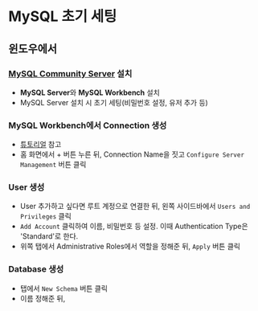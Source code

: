 # MySQL 초기 세팅

## 윈도우에서

### [MySQL Community Server](https://dev.mysql.com/downloads/mysql/) 설치
- **MySQL Server**와 **MySQL Workbench** 설치
- MySQL Server 설치 시 초기 세팅(비밀번호 설정, 유저 추가 등)

### MySQL Workbench에서 Connection 생성
- [튜토리얼](https://dev.mysql.com/doc/workbench/en/wb-getting-started-tutorial-create-connection.html) 참고
- 홈 화면에서 + 버튼 누른 뒤, Connection Name을 짓고 `Configure Server Management` 버튼 클릭

### User 생성
- User 추가하고 싶다면 루트 계정으로 연결한 뒤, 왼쪽 사이드바에서 `Users and Privileges` 클릭
- `Add Account` 클릭하여 이름, 비밀번호 등 설정. 이때 Authentication Type은 'Standard'로 한다.
- 위쪽 탭에서 Administrative Roles에서 역할을 정해준 뒤, `Apply` 버튼 클릭 

### Database 생성
- 탭에서 `New Schema` 버튼 클릭
- 이름 정해준 뒤, 
